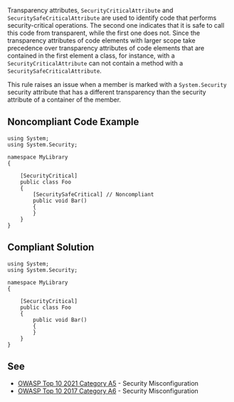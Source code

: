 Transparency attributes, `SecurityCriticalAttribute` and `SecuritySafeCriticalAttribute` are used to identify code that performs security-critical operations. The second one indicates that it is safe to call this code from transparent, while the first one does not. Since the transparency attributes of code elements with larger scope take precedence over transparency attributes of code elements that are contained in the first element a class, for instance, with a `SecurityCriticalAttribute` can not contain a method with a `SecuritySafeCriticalAttribute`.
 
This rule raises an issue when a member is marked with a `System.Security` security attribute that has a different transparency than the security attribute of a container of the member.
 
## Noncompliant Code Example

    using System;
    using System.Security;
    
    namespace MyLibrary
    {
    
        [SecurityCritical]
        public class Foo
        {
            [SecuritySafeCritical] // Noncompliant
            public void Bar()
            {
            }
        }
    }

## Compliant Solution

    using System;
    using System.Security;
    
    namespace MyLibrary
    {
    
        [SecurityCritical]
        public class Foo
        {
            public void Bar()
            {
            }
        }
    }

## See
 
- [OWASP Top 10 2021 Category A5](https://owasp.org/Top10/A05_2021-Security_Misconfiguration/) - Security Misconfiguration
- [OWASP Top 10 2017 Category A6](https://www.owasp.org/index.php/Top_10-2017_A6-Security_Misconfiguration) - Security
  Misconfiguration